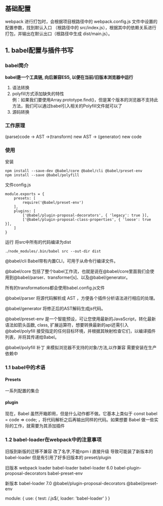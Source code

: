 ## 基础配置
 webpack 进行打包时，会根据项目根路径中的 webpack.config.js 文件中设置的配置参数，找到默认入口 （根路径中的 src/index.js），根据其中的依赖关系进行打包，并输出在默认出口（根路径中生成 dist/main.js）。



## 1. babel配置与插件书写

### babel简介
**babel是一个工具链, 向后兼容ES5, 以便在当前/旧版本浏览器中运行**
1. 语法转换
2. polyfill方式添加缺失的特性   
例：如果我们要使用Array.prototype.find()，但是某个版本的浏览器不支持此方法，我们可以通过babel引入相关的Polyfill文件就可以了
3. 源码转换

### 工作原理
(parse)code ->  AST ->(transform) new AST   -> (generator) new code 

### 使用
安装
```
npm install --save-dev @babel/core @babel/cli @babel/preset-env
npm install --save @babel/polyfill
```

文件config.js
```
module.exports = {
    presets: [
        require('@babel/preset-env')
    ],
    plugins: [
        ['@babel/plugin-proposal-decorators', { 'legacy': true }],
        ['@babel/plugin-proposal-class-properties', { 'loose': true }],
    ]
}
```

运行   将src中所有的代码编译为dist
```
./node_modules/.bin/babel src --out-dir dist
```


@babel/cli   Babel带有内置CLI，可用于从命令行编译文件。

@babel/core 包括了整个babel工作流，也就是说在@babel/core里面我们会使用到@babel/parser、transformer[s]、以及@babel/generator。

所有的transformations都会使用babel.config.js文件

@babel/parser  将源代码解析成 AST ，方便各个插件分析语法进行相应的处理。

@babel/generator 将修正后的AST解码生成js代码。

@babel/preset-env  是一个智能预设，可让您使用最新的JavaScript，转化最新语法如箭头函数, class, 扩展运算符，想要转换最新的api还需引入@babel/polyfill
接受指定的任何目标环境，并根据其映射检查它们，以编译插件列表，并将其传递给Babel。

@babel/polyfill 补丁 来模拟浏览器不支持的对象/方法,以作兼容  需要安装在生产依赖中

### 1.1 babel中的术语

#### Presets
一系列配置的集合


#### plugin
现在，Babel 虽然开箱即用，但是什么动作都不做。它基本上类似于 const babel = code => code; ，将代码解析之后再输出同样的代码。如果想要 Babel 做一些实际的工作，就需要为其添加插件

### 1.2 babel-loader在webpack中的注意事项

旧版到新版的迁移不兼容  改了名字,不能npm i 直接升级
导致可能装了新版本的babel-loader  但是有引用了好多旧版本的 preset/plugin

旧版本
webpack loader
babel-loader
babel-loader 6.0
babel-plugin-proposal-decorators
babel-preset-env

新版本
babel-loader 7.0 
@babel/plugin-proposal-decorators
@babel/preset-env

module: {
    use: {
        test: /\.js$/,
        loader: 'babel-loader'
    }
}